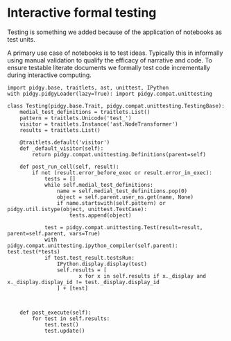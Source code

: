 # Interactive formal testing

Testing is something we added because of the application of notebooks as test units.

A primary use case of notebooks is to test ideas. Typically this in informally using
manual validation to qualify the efficacy of narrative and code. To ensure testable literate documents
we formally test code incrementally during interactive computing.

    import pidgy.base, traitlets, ast, unittest, IPython
    with pidgy.pidgyLoader(lazy=True): import pidgy.compat.unittesting

    class Testing(pidgy.base.Trait, pidgy.compat.unittesting.TestingBase):
        medial_test_definitions = traitlets.List()
        pattern = traitlets.Unicode('test_')
        visitor = traitlets.Instance('ast.NodeTransformer')
        results = traitlets.List()

        @traitlets.default('visitor')
        def _default_visitor(self):
            return pidgy.compat.unittesting.Definitions(parent=self)

        def post_run_cell(self, result):
            if not (result.error_before_exec or result.error_in_exec):
                tests = []
                while self.medial_test_definitions:
                    name = self.medial_test_definitions.pop(0)
                    object = self.parent.user_ns.get(name, None)
                    if name.startswith(self.pattern) or pidgy.util.istype(object, unittest.TestCase):
                        tests.append(object)

                test = pidgy.compat.unittesting.Test(result=result, parent=self.parent, vars=True)
                with pidgy.compat.unittesting.ipython_compiler(self.parent): test.test(*tests)
                if test.test_result.testsRun:
                    IPython.display.display(test)
                    self.results = [
                           x for x in self.results if x._display and x._display.display_id != test._display.display_id
                    ] + [test]



        def post_execute(self):
            for test in self.results:
                test.test()
                test.update()
